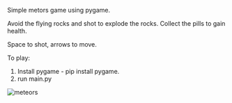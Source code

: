 Simple metors game using pygame. 

Avoid the flying rocks and shot to explode the rocks. Collect the pills to gain health.

Space to shot, arrows to move.

To play:

1. Install pygame - pip install pygame.
2. run main.py

![meteors](https://github.com/shment7/pygame-meteors/assets/101471997/cbdd88b7-de7b-4472-8ace-02ae513873d5)
